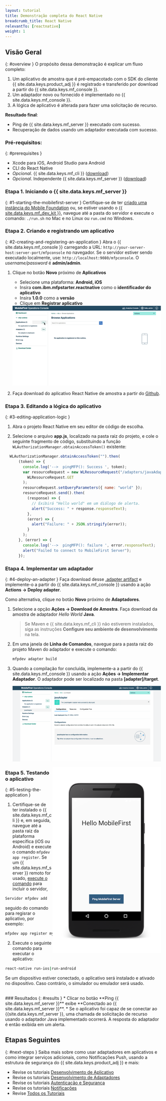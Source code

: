 ```yaml
---
layout: tutorial
title: Demonstração completa do React Native
breadcrumb_title: React Native
relevantTo: [reactnative]
weight: 1
---
```

<!-- NLS_CHARSET=UTF-8 -->
## Visão Geral
{: #overview }
O propósito dessa demonstração é explicar um fluxo completo:

1. Um aplicativo de amostra que é pré-empacotado com o SDK do cliente {{ site.data.keys.product_adj }} é registrado e transferido
por download a partir do {{ site.data.keys.mf_console }}.
2. Um adaptador novo ou fornecido é implementado no {{ site.data.keys.mf_console }}.  
3. A lógica de aplicativo é alterada para fazer uma solicitação de recurso.

**Resultado final**:

* Ping de {{ site.data.keys.mf_server }} executado com sucesso.
* Recuperação de dados usando um adaptador executada com sucesso.

### Pré-requisitos:
{: #prerequisites }
* Xcode para iOS, Android Studio para Android
* CLI do React Native
* *Opcional*. {{ site.data.keys.mf_cli }} ([download]({{site.baseurl}}/downloads))
* *Opcional*. Independente {{ site.data.keys.mf_server }} ([download]({{site.baseurl}}/downloads))

### Etapa 1. Iniciando o {{ site.data.keys.mf_server }}
{: #1-starting-the-mobilefirst-server }
Certifique-se de ter [criado uma instância do Mobile Foundation](../../bluemix/using-mobile-foundation) ou, se estiver usando o [{{ site.data.keys.mf_dev_kit }}](../../installation-configuration/development/mobilefirst), navegue até a pasta do servidor e execute o comando: `./run.sh` no Mac e no Linux ou `run.cmd` no Windows.

### Etapa 2. Criando e registrando um aplicativo
{: #2-creating-and-registering-an-application }
Abra o {{ site.data.keys.mf_console }} carregando a URL: `http://your-server-host:server-port/mfpconsole` no navegador. Se o servidor estiver sendo executado localmente, use: `http://localhost:9080/mfpconsole`. O *username/password* é **admin/admin**.

1. Clique no botão **Novo** próximo de **Aplicativos**
    * Selecione uma plataforma: **Android, iOS**
    * Insira **com.ibm.mfpstarter.reactnative** como o **identificador do aplicativo**
    * Insira **1.0.0** como a **versão**
    * Clique em **Registrar aplicativo**

    <img class="gifplayer" alt="Registre um aplicativo" src="register-an-application-reactnative.png"/>

2. Faça download do aplicativo React Native de amostra a partir do [Github](https://github.ibm.com/MFPSamples/MFPStarterReactNative).

### Etapa 3. Editando a lógica do aplicativo
{: #3-editing-application-logic }
1. Abra o projeto React Native em seu editor de código de escolha.

2. Selecione o arquivo **app.js**, localizado na pasta raiz do projeto, e cole o seguinte fragmento de código, substituindo a função `WLAuthorizationManager.obtainAccessToken()` existente:

```javascript
  WLAuthorizationManager.obtainAccessToken("").then(
      (token) => {
        console.log('-->  pingMFP(): Success ', token);
        var resourceRequest = new WLResourceRequest("/adapters/javaAdapter/resource/greet/",
          WLResourceRequest.GET
        );
        resourceRequest.setQueryParameters({ name: "world" });
        resourceRequest.send().then(
          (response) => {
            // Exibirá "Hello world" em um diálogo de alerta.
            alert("Success: " + response.responseText);
          },
          (error) => {
            alert("Failure: " + JSON.stringify(error));
          }
        );
      }, (error) => {
        console.log('-->  pingMFP(): failure ', error.responseText);
        alert("Failed to connect to MobileFirst Server");
      });
```

### Etapa 4. Implementar um adaptador
{: #4-deploy-an-adapter }
Faça download desse [.adapter artifact](../javaAdapter.adapter) e implemente-o a partir do {{ site.data.keys.mf_console }} usando a ação **Actions → Deploy adapter**.

Como alternativa, clique no botão **Novo** próximo de **Adaptadores**.  

1. Selecione a opção **Ações → Download de Amostra**. Faça download da amostra de adaptador *Hello World* **Java**.

    > Se Maven e {{ site.data.keys.mf_cli }} não estiverem instalados, siga as instruções **Configure seu ambiente de desenvolvimento** na tela.

2. Em uma janela de **Linha de Comandos**, navegue para a pasta raiz do projeto Maven do adaptador e execute o comando:

    ```bash
    mfpdev adapter build
    ```

3. Quando a compilação for concluída, implemente-a a partir do {{ site.data.keys.mf_console }} usando a ação **Ações → Implementar Adaptador**. O adaptador pode ser localizado na pasta **[adapter]/target**.

    <img class="gifplayer" alt="Implemente um adaptador" src="create-an-adapter.png"/>   


<img src="reactnativeQuickStart.png" alt="aplicativo de amostra" style="float:right"/>

### Etapa 5. Testando o aplicativo
{: #5-testing-the-application }
1.  Certifique-se de ter instalado o {{ site.data.keys.mf_cli }} e, em seguida, navegue até a pasta raiz da plataforma específica (iOS ou Android) e execute o comando `mfpdev app register`. Se um {{ site.data.keys.mf_server }} remoto for usado, [execute o comando](../../application-development/using-mobilefirst-cli-to-manage-mobilefirst-artifacts/#add-a-new-server-instance) para incluir o servidor,
```bash
Servidor mfpdev add
```
seguido do comando para regisrar o aplicativo, por exemplo:
```bash
mfpdev app register myIBMCloudServer
```
2. Execute o seguinte comando para executar o aplicativo:
```bash
react-native run-ios|run-android
```

Se um dispositivo estiver conectado, o aplicativo será instalado e ativado no dispositivo. Caso contrário, o simulador ou emulador será usado.

<br clear="all"/>
### Resultados
{: #results }
* Clicar no botão **Ping {{ site.data.keys.mf_server }}** exibe **Conectado ao {{ site.data.keys.mf_server }}**.
* Se o aplicativo foi capaz de se conectar ao {{site.data.keys.mf_server }}, uma chamada de solicitação de recurso usando o adaptador Java implementado ocorrerá. A resposta do adaptador é então exibida em um alerta.

## Etapas Seguintes
{: #next-steps }
Saiba mais sobre como usar adaptadores em aplicativos e como integrar serviços adicionais, como Notificações Push, usando a estrutura de segurança do {{ site.data.keys.product_adj }} e mais:

- Revise os tutoriais [Desenvolvimento de Aplicativo](../../application-development/)
- Revise os tutoriais [Desenvolvimento de Adaptadores](../../adapters/)
- Revise os tutoriais [Autenticação e Segurança](../../authentication-and-security/)
- Revise os tutoriais [Notificações](../../notifications/)
- Revise [Todos os Tutoriais](../../all-tutorials)
